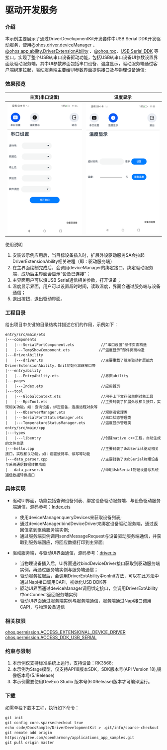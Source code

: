 # 驱动开发服务

### 介绍

本示例主要展示了通过DriverDevelopmentKit开发套件中USB Serial DDK开发驱动服务，使用[@ohos.driver.deviceManager](https://gitcode.com/openharmony/docs/blob/master/zh-cn/application-dev/reference/apis-driverdevelopment-kit/js-apis-driver-deviceManager.md) 、[@ohos.app.ability.DriverExtensionAbility](https://gitcode.com/openharmony/docs/blob/master/zh-cn/application-dev/reference/apis-driverdevelopment-kit/js-apis-app-ability-driverExtensionAbility.md) 、[@ohos.rpc](https://gitcode.com/openharmony/docs/blob/master/zh-cn/application-dev/reference/apis-ipc-kit/js-apis-rpc.md)、[USB Serial DDK](https://gitcode.com/openharmony/docs/blob/master/zh-cn/application-dev/reference/apis-driverdevelopment-kit/capi-usb-serial-api-h.md)
等接口，实现了整个USB转串口设备驱动功能，包括USB转串口设备UI参数设置界面及驱动服务端。其中UI参数界面包括串口设备、温度显示，驱动服务端通过客户端绑定拉起，驱动服务端主要给UI参数界面提供接口及与物理设备通信;

### 效果预览

| 主页(串口设置)                       | 温度显示                               |
|--------------------------------|------------------------------------|
| ![image](screenshots/main.png) | ![image](screenshots/tem_show.png) |

使用说明

1. 安装该示例应用后，当目标设备插入时，扩展外设驱动服务SA会拉起DriverExtensionAbility相关进程（即：驱动服务端）
2. 在主界面绘制完成后，会调用deviceManager的绑定接口，绑定驱动服务端，成功后主界面会显示“设备已连接”；
3. 主界面用户可以填USB Serial通信相关参数，打开设备；
4. 温度显示界面，用户可以设置超时时间，读取温度，界面会通过服务端与设备通信；
5. 退出按钮，退出驱动界面。

### 工程目录

给出项目中关键的目录结构并描述它们的作用，示例如下：

```
entry/src/main/ets
|---components
|   |---SerialPortComponent.ets            //“串口设置”部件页面构造
|   |---TempShowComponent.ets             //“温度显示”部件页面构造
|---DriverAbility
|   |---driver.ts                          //主要重载了继承驱动扩展能力DriverExtensionAbility，Onit初始化USB接口等
|---entryability
|   |---EntryAbility.ets                   //界面ability
|---pages
|   |---Index.ets                          //应用首页
|---tool
|   |---GlobalContext.ets                  //用于上下文存储单例对象工具
|   |---RpcTool.ets                        //主要封装了扩展外设相关接口，实现相关功能，如：查询设备，绑定设备，连接远程对象等
|   |---ObserverManager.ets                //观察者管理类
|   |---SerialPortStatusManager.ets        //串口状态管理类
|   |---TemperatureStatusManager.ets       //温度显示管理类
entry/src/main/cpp
|---types
|   |---libentry                           //创建native c++工程，自动生成的文件目录
|---hello.cpp                              //主要封装了UsbSerial驱动相关接口，实现相关功能，如：设置波特率、读写等功能
|---data_parser.cpp                        //主要封装了UsbSerial物理设备与系统通信数据转换功能
|---data_parser.h                          //申明UsbSerial物理设备与系统通信数据转换接口
```

### 具体实现

* 驱动UI界面，功能包括查询设备列表、绑定设备驱动服务端、与设备驱动服务端通信，源码参考：[Index.ets](code/DocsSample/DriverDevelopmentKit/UsbSerialDriverDemo/entry/src/main/ets/pages/Index.ets)
    * 使用deviceManager.queryDevices来获取设备列表;
    * 通过deviceManager.bindDeviceDriver来绑定设备驱动服务端，通过返回值拿到驱动服务端实例;
    * 通过服务端实例调用sendMessageRequest与设备驱动服务端通信，并获取到服务端回应，将回应数据打印到主界面;

* 驱动服务端，与驱动UI界面通信，源码参考：[driver.ts](code/DocsSample/DriverDevelopmentKit/UsbSerialDriverDemo/entry/src/main/ets/DriverAbility/driver.ts)
    * 当物理设备插入后，UI界面通过bindDeviceDriver接口获取到驱动服务端实例，再通过服务端实例与服务端通信；
    * 驱动服务拉起后，会调用DriverExtAbility中onInit方法，可以在此方法中通过Napi接口调用CAPI，初始化USB DDK等
    * 驱动UI界面通过deviceManager调用绑定接口，会调用DriverExtAbility中onConnect返回服务端实例
    * 驱动UI界面通过服务端实例与服务端通信，服务端通过Napi接口调用CAPI，与物理设备通信

### 相关权限

[ohos.permission.ACCESS_EXTENSIONAL_DEVICE_DRIVER](https://gitcode.com/openharmony/docs/blob/master/zh-cn/application-dev/security/AccessToken/permissions-for-all.md)
[ohos.permission.ACCESS_DDK_USB_SERIAL](https://gitcode.com/openharmony/docs/blob/master/zh-cn/application-dev/security/AccessToken/permissions-for-system-apps.md)

### 约束与限制

1. 本示例仅支持标准系统上运行，支持设备：RK3568;
2. 本示例为Stage模型，仅支持API18版本SDK，SDK版本号(API Version 18),镜像版本号(5.1Release)
3. 本示例需要使用DevEco Studio 版本号(6.0Release)版本才可编译运行。

### 下载

如需单独下载本工程，执行如下命令：

```
git init
git config core.sparsecheckout true
echo code/DocsSample/DriverDevelopmentKit > .git/info/sparse-checkout
git remote add origin https://gitee.com/openharmony/applications_app_samples.git
git pull origin master
```